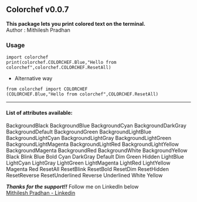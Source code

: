 ## Colorchef v0.0.7
**This package lets you print colored text on the terminal.**        
Author : Mithilesh Pradhan

### Usage   

```
import colorchef        
print(colorchef.COLORCHEF.Blue,"Hello from colorchef",colorchef.COLORCHEF.ResetAll)
```

- Alternative way    
```
from colorchef import COLORCHEF    
(COLORCHEF.Blue,"Hello from colorchef",COLORCHEF.ResetAll)
```


***
#### List of attributes available:   

BackgroundBlack 
BackgroundBlue
BackgroundCyan 
BackgroundDarkGray 
BackgroundDefault 
BackgroundGreen 
BackgroundLightBlue 
BackgroundLightCyan 
BackgroundLightGray 
BackgroundLightGreen
BackgroundLightMagenta 
BackgroundLightRed 
BackgroundLightYellow 
BackgroundMagenta 
BackgroundRed 
BackgroundWhite 
BackgroundYellow 
Black 
Blink 
Blue 
Bold 
Cyan 
DarkGray 
Default 
Dim 
Green 
Hidden
LightBlue 
LightCyan 
LightGray
LightGreen
LightMagenta
LightRed 
LightYellow
Magenta
Red
ResetAll
ResetBlink
ResetBold
ResetDim
ResetHidden
ResetReverse
ResetUnderlined
Reverse
Underlined
White
Yellow       








***Thanks for the support!!***
Follow me on LinkedIn below  
[Mithilesh Pradhan - Linkedin](https://linkedin.com/in/mithileshpradhan/ "Mithilesh Pradhan - Linkedin")   
 


